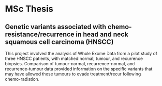 # MSc Thesis

## Genetic variants associated with chemo-resistance/recurrence in head and neck squamous cell carcinoma (HNSCC)

This project involved the analysis of Whole Exome Data from a pilot study of three HNSCC patients, with matched normal, tumour, and recurrence biopsies. Comparison of tumour-normal, recurrence-normal, and recurrence-tumour data provided information on the specific variants that may have allowed these tumours to evade treatment/recur following chemo-radiation.
